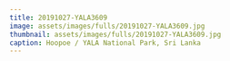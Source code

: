 ```yaml
---
title: 20191027-YALA3609
image: assets/images/fulls/20191027-YALA3609.jpg
thumbnail: assets/images/fulls/20191027-YALA3609.jpg
caption: Hoopoe / YALA National Park, Sri Lanka
---
```

